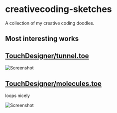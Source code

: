 # creativecoding-sketches
A collection of my creative coding doodles.

## Most interesting works

## [TouchDesigner/tunnel.toe](https://github.com/marcinbiegun/creativecoding-sketches/blob/master/TouchDesigner/tunnel.toe)
![Screenshot](https://raw.githubusercontent.com/marcinbiegun/creativecoding-sketches/master/TouchDesigner/_docs/tunnel.png)

## [TouchDesigner/molecules.toe](https://github.com/marcinbiegun/creativecoding-sketches/blob/master/TouchDesigner/molecules.toe)
loops nicely

![Screenshot](https://raw.githubusercontent.com/marcinbiegun/creativecoding-sketches/master/TouchDesigner/_docs/molecules.png)
